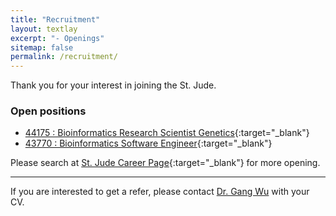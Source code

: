 ```yaml
---
title: "Recruitment"
layout: textlay
excerpt: "- Openings"
sitemap: false
permalink: /recruitment/
---
```


Thank you for your interest in joining the St. Jude.

### Open positions

- [44175 : Bioinformatics Research Scientist Genetics](https://careers-stjude.icims.com/jobs/7225/bioinformatics-resch-scientist/job){:target="_blank"}
- [43770 : Bioinformatics Software Engineer](https://careers-stjude.icims.com/jobs/6825/bioinformatics-software-engineer/job){:target="_blank"}

Please search at [St. Jude Career Page](https://jobs-stjude.icims.com/jobs/search?ss=1&searchKeyword=Bioinformatics&searchCategory=&searchZip=&searchRadius=20){:target="_blank"} for more opening. 

---

If you are interested to get a refer, please contact [Dr. Gang Wu](mailto:gang.wu#stjude.org?subject=[Refer]) with your CV.

